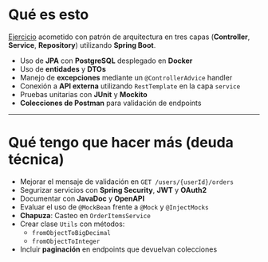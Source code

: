 # Qué es esto

[Ejercicio](README.md) acometido con patrón de arquitectura en tres capas (**Controller**, **Service**, **Repository**) utilizando **Spring Boot**.

- Uso de **JPA** con **PostgreSQL** desplegado en **Docker**
- Uso de **entidades** y **DTOs**
- Manejo de **excepciones** mediante un `@ControllerAdvice` handler
- Conexión a **API externa** utilizando `RestTemplate` en la capa `service`
- Pruebas unitarias con **JUnit** y **Mockito**
- **Colecciones de Postman** para validación de endpoints

---

# Qué tengo que hacer más (deuda técnica)

- Mejorar el mensaje de validación en `GET /users/{userId}/orders`
- Segurizar servicios con **Spring Security**, **JWT** y **OAuth2**
- Documentar con **JavaDoc** y **OpenAPI**
- Evaluar el uso de `@MockBean` frente a `@Mock` y `@InjectMocks`
- **Chapuza**: Casteo en `OrderItemsService`
- Crear clase `Utils` con métodos:
  - `fromObjectToBigDecimal`
  - `fromObjectToInteger`
- Incluir **paginación** en endpoints que devuelvan colecciones
